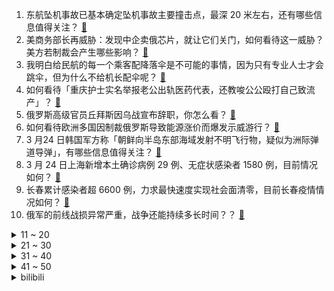 1. 东航坠机事故已基本确定坠机事故主要撞击点，最深 20 米左右，还有哪些信息值得关注？ [:link:](https://www.zhihu.com/question/523860002)
2. 美商务部长再威胁：发现中企卖俄芯片，就让它们关门，如何看待这一威胁？美方若制裁会产生哪些影响？ [:link:](https://www.zhihu.com/question/523805598)
3. 我明白给民航的每一个乘客配降落伞是不可能的事情，因为只有专业人士才会跳伞，但为什么不给机长配伞呢？ [:link:](https://www.zhihu.com/question/523492533)
4. 如何看待「重庆护士实名举报老公出轨医药代表，还教唆公公殴打自己致流产」？ [:link:](https://www.zhihu.com/question/523860707)
5. 俄罗斯高级官员丘拜斯因乌战宣布辞职，你怎么看？ [:link:](https://www.zhihu.com/question/523766516)
6. 如何看待欧洲多国因制裁俄罗斯导致能源涨价而爆发示威游行？ [:link:](https://www.zhihu.com/question/523524242)
7. 3 月24 日韩国军方称「朝鲜向半岛东部海域发射不明飞行物，疑似为洲际弹道导弹」，有哪些信息值得关注？ [:link:](https://www.zhihu.com/question/523820339)
8. 3 月 24 日上海新增本土确诊病例 29 例、无症状感染者 1580 例，目前情况如何？ [:link:](https://www.zhihu.com/question/523966879)
9. 长春累计感染者超 6600 例，力求最快速度实现社会面清零，目前长春疫情情况如何？ [:link:](https://www.zhihu.com/question/523393551)
10. 俄军的前线战损异常严重，战争还能持续多长时间？？ [:link:](https://www.zhihu.com/question/519002946)
<details>
<summary>11 ~ 20</summary>

11. 如何评价 2022 世界杯预选赛附加赛意大利爆冷 0:1 遭北马其顿补时绝杀，连续 2 届无缘世界杯？ [:link:](https://www.zhihu.com/question/523963712)
12. 世界杯亚洲区 12 强赛日本客场 2:0 澳大利亚提前出线，如何评价他们的表现？ [:link:](https://www.zhihu.com/question/523881141)
13. 北约秘书长称「中国用传播谎言和假信息来支持俄罗斯」，中方驳斥其说法，有哪些信息值得关注？ [:link:](https://www.zhihu.com/question/523849751)
14. 如何看待快消新品牌营销做的风生水起，但像白象、汇源这种淡出视野的老国货却每次大事件的时候都捐款捐物？ [:link:](https://www.zhihu.com/question/523831165)
15. 中国所有人集体居家隔离14天，14天内有病治病且重点隔离，14天后疫情是否会基本消失？ [:link:](https://www.zhihu.com/question/523524774)
16. 如果一个人月薪 1.5 万，算好吗，或者说算什么水平？ [:link:](https://www.zhihu.com/question/522073404)
17. 如果这次俄罗斯打的不是乌克兰，而是日本会怎样？ [:link:](https://www.zhihu.com/question/521796003)
18. 东航失事飞机不涉及拨叉检修问题，还有哪些信息值得关注？ [:link:](https://www.zhihu.com/question/523863651)
19. 如何评价《一人之下》570（606）话？ [:link:](https://www.zhihu.com/question/523833014)
20. 如何看待普京说的“我们需要一个没有俄罗斯的世界吗？”这句话？ [:link:](https://www.zhihu.com/question/519340731)
</details>
<details>
<summary>21 ~ 30</summary>

21. 世预赛亚洲区 12 强赛朱辰杰点射破门，国足 1:1 战平沙特，如何评价本场比赛国足的表现？ [:link:](https://www.zhihu.com/question/523806168)
22. 飞行员知道的但大多数航空旅客不知道的一件事是什么？ [:link:](https://www.zhihu.com/question/421317686)
23. 遇到上司想一出是一出，每次沟通想法都在变怎么办？有什么好的处理方式吗？ [:link:](https://www.zhihu.com/question/521280628)
24. 2022年的风口是什么？ [:link:](https://www.zhihu.com/question/511953598)
25. 不腻的五花肉怎么做？ [:link:](https://www.zhihu.com/question/265721331)
26. 男生怎么变得有气质？ [:link:](https://www.zhihu.com/question/29569463)
27. 面试通过了，但朋友说加班很严重，面试时候 HR 和主管也在强调加班问题，犹豫不决要不要去，该咋办? [:link:](https://www.zhihu.com/question/517542639)
28. 肖战和杨紫的《余生请多指教》算 2022 年的热播剧吗？ [:link:](https://www.zhihu.com/question/523697104)
29. 如何看待俄罗斯第810海军步兵旅旅长阿列克谢·谢洛夫(Alexei Sharov)在马里乌波尔阵亡？ [:link:](https://www.zhihu.com/question/523734046)
30. 如何看待网红因延迟退房辱骂怀孕经理，酒店回应「未预料情绪如此激动，对经理进行慰问」？ [:link:](https://www.zhihu.com/question/523723153)
</details>
<details>
<summary>31 ~ 40</summary>

31. 如何看待重庆一男子穿「兔耳朵睡衣」出庭，并向法官称「这是女友买的」？这是出于怎样的心理？ [:link:](https://www.zhihu.com/question/523588972)
32. 曲婉婷母亲张明杰等受贿、滥用职权案二审维持原判，案件有哪些信息值得关注？ [:link:](https://www.zhihu.com/question/523829834)
33. C++ 中的基类为何在析构函数中添加 virtual？ [:link:](https://www.zhihu.com/question/522415436)
34. 媒体称俄乌武器库存正消耗殆尽，而时间越长对俄方越有利，如何看待这一说法？ [:link:](https://www.zhihu.com/question/523817999)
35. 大学生逃票爬庐山坠亡家属索赔 90 万法院驳回，如何从法律角度分析景区是否承担责任？ [:link:](https://www.zhihu.com/question/523761142)
36. 如何看待宝洁就公众号发布侮辱女性文案一事道歉「已经删除这篇文章，并严肃整顿该账号的运营」？ [:link:](https://www.zhihu.com/question/523826844)
37. 科技部拟规定不得向境外提供我国人类遗传资源，这一规定有哪些重大意义？ [:link:](https://www.zhihu.com/question/523485310)
38. 日本发动机十分先进，却敢向任何一国出售，为何不怕技术泄露？ [:link:](https://www.zhihu.com/question/522206035)
39. 如果空间站和地球之间连一根吸管是不是就有用不完的氧气了？ [:link:](https://www.zhihu.com/question/522571222)
40. 如何看待某公司出纳为玩《逆水寒》挪用 800 多万元，其中运营公会花 600 多万？ [:link:](https://www.zhihu.com/question/523399511)
</details>
<details>
<summary>41 ~ 50</summary>

41. 如何看待报告显示四川打工人平均 7 点 50 起床，最能熬夜的城市是北京上海深圳广州？你一般几点起床？ [:link:](https://www.zhihu.com/question/523385543)
42. 网传北大文科博士在深圳大学任教期间多次出题考哆啦 A 梦相关，哆啦 A 梦究竟有什么魅力？ [:link:](https://www.zhihu.com/question/523618707)
43. 安理会未通过乌克兰人道问题决议草案，只有中俄投赞成票，如何理解这一投票结果？ [:link:](https://www.zhihu.com/question/523795023)
44. 你大学有没有谈恋爱？ [:link:](https://www.zhihu.com/question/523567265)
45. 帮朋友占座和让朋友插队有什么区别？ [:link:](https://www.zhihu.com/question/522677299)
46. 生活费是一月发还是每天发好？ [:link:](https://www.zhihu.com/question/517990868)
47. 年轻人没学历，除了进厂还有更好的工作选择吗？ [:link:](https://www.zhihu.com/question/523463551)
48. 防晒天天涂，真的安全吗？ [:link:](https://www.zhihu.com/question/523798616)
49. 在校大学生该不该谈恋爱？ [:link:](https://www.zhihu.com/question/523811189)
50. 请问写出这样的文章有人看吗？文笔或者故事是否差劲？甚至说，我该不该放弃作者梦？ [:link:](https://www.zhihu.com/question/518855792)
</details><details>
<summary>bilibili</summary>

1. 《原神》神里绫人角色PV——「灯火照夜」 [:link:](//www.bilibili.com/video/BV1T94y1f7UE)
2. 土坑酸菜被曝光以后，我在承受失业之苦 [:link:](//www.bilibili.com/video/BV1f34y1t7G4)
3. 俄罗斯总统普京就中国客机发生空难向中国国家主席习近平致慰问电话 [:link:](//www.bilibili.com/video/BV1WL4y1M7ip)
4. 一人买票全站看 [:link:](//www.bilibili.com/video/BV1zS4y1U7JQ)
5. 这次你们该三连了吧 [:link:](//www.bilibili.com/video/BV17L4y177WP)
6. 挑战重庆爆辣烤翅：吃完流汗如洗澡，当地人看懵了……(｡ì _ í｡) [:link:](//www.bilibili.com/video/BV1dS4y1U7rz)
7. 【别打了，牛牛坏掉了】 [:link:](//www.bilibili.com/video/BV1zr4y1i7Gf)
8. ⚡️ 中 国 人 不 蹦 洋 迪 ⚡️ [:link:](//www.bilibili.com/video/BV1dR4y1F7Aq)
9. 大开眼界！一滴水放大1000倍，见证微观生物的生殖、捕食和死亡！ [:link:](//www.bilibili.com/video/BV16i4y1k7GL)
10. “高 斯 在 世” [:link:](//www.bilibili.com/video/BV1GP4y1T7FP)
<details>
<summary>11 ~ 20</summary>

11. LOL垃圾英雄拯救计划2：垫底蝎子瞬秒10000血！【有点骚东西】 [:link:](//www.bilibili.com/video/BV1tr4y1q7iN)
12. 东航坠机核心区发现失联人员随身物品 [:link:](//www.bilibili.com/video/BV1qZ4y167B4)
13. 事实证明，善良是不分种族的。 [:link:](//www.bilibili.com/video/BV1FU4y1d7HM)
14. 白象：我真的很一般！ [:link:](//www.bilibili.com/video/BV1Ja411t7MF)
15. 【公开课】老八语音教学 [:link:](//www.bilibili.com/video/BV1Qi4y1r7zP)
16. 青山刚昌，你这，人干事？？ [:link:](//www.bilibili.com/video/BV1ia411x7uR)
17. 一句话拒绝道德绑架！ [:link:](//www.bilibili.com/video/BV1NF411x7dG)
18. 五个稀奇古怪的网站，浪费你46秒时间。 [:link:](//www.bilibili.com/video/BV1dq4y1e72u)
19. 差生文具多 [:link:](//www.bilibili.com/video/BV1w3411p7ey)
20. 这玩意凭什么是内卷之王？！ [:link:](//www.bilibili.com/video/BV1Si4y1r7Kw)
</details>
<details>
<summary>21 ~ 30</summary>

21. 坠机现场发现破碎的教科书、衣服、口罩，仍未发现失联人员 [:link:](//www.bilibili.com/video/BV1z3411s75P)
22. 今天是世界睡眠日，重温7年前总书记这番话，依然温暖感动！ [:link:](//www.bilibili.com/video/BV1iL411w7Y2)
23. 假面骑士中国特供版！ [:link:](//www.bilibili.com/video/BV1Hi4y1k7W7)
24. 请不要在咖啡店内跳舞！！！ [:link:](//www.bilibili.com/video/BV1N94y1f7S4)
25. 河南高校食堂价格天花板 [:link:](//www.bilibili.com/video/BV1jZ4y167gB)
26. 大学才四年，疫情占三年。 [:link:](//www.bilibili.com/video/BV1XU4y1R7bw)
27. 【钉 钉 本 钉，在 线 求 饶 2.0】 [:link:](//www.bilibili.com/video/BV1dP4y1T7hD)
28. Red Velvet最新回归曲Feel My Rhythm舞蹈版公开 [:link:](//www.bilibili.com/video/BV1wa411b7rp)
29. 发生什么事了是什么梗【梗指南】 [:link:](//www.bilibili.com/video/BV1eY411E7hy)
30. 《全闽抗疫》素质真的很重要！请间隔一米保持距离 [:link:](//www.bilibili.com/video/BV1UP4y1u7kx)
</details>
<details>
<summary>31 ~ 40</summary>

31. 【耗时三个月】我帮学妹修好了她的毕设 [:link:](//www.bilibili.com/video/BV1ha411t7by)
32. 老中医无证行医被罚，患者签“万民请愿书”，为其担保！ [:link:](//www.bilibili.com/video/BV1G34y1b7ry)
33. 给老弟做了一个加油打气机器人 [:link:](//www.bilibili.com/video/BV1tU4y1d74P)
34. 这位校长好可爱！ [:link:](//www.bilibili.com/video/BV1qF411x7eA)
35. 小翔哥又买了一些奇葩饮料招待小文哥【2.0】 [:link:](//www.bilibili.com/video/BV1a3411s74T)
36. 颈椎最喜欢的7个动作，缓解肩颈疼痛，做完太舒服了！ [:link:](//www.bilibili.com/video/BV1Xq4y1e7Kb)
37. 假如给你60秒向上帝提问Ⅱ [:link:](//www.bilibili.com/video/BV16S4y1U7AF)
38. “今天，我的DNA彻底崩溃了！” [:link:](//www.bilibili.com/video/BV1aY411n77s)
39. 新进展！东航MU5735的一部黑匣子已找到 [:link:](//www.bilibili.com/video/BV1zP4y1T7Cn)
40. 某塌房明星在德国卖废瓶就为一顿豪华晚饭 [:link:](//www.bilibili.com/video/BV1X44y1P7Qt)
</details>
<details>
<summary>41 ~ 50</summary>

41. 【海贼】知道了原型！尼卡和乔伊波伊的真面目！！ [:link:](//www.bilibili.com/video/BV1zP4y1u7F5)
42. 海贼王1044话情报来了！人人果实·幻兽种·尼卡型态！5档路飞能力全面觉醒，幻兽种果实再添新设定！ [:link:](//www.bilibili.com/video/BV1tu411q72h)
43. 怪起来了 [:link:](//www.bilibili.com/video/BV1CP4y1u7Wu)
44. 南京“阳台救妻”男子去世了，妻子曾说：一生最美好的就是遇见你 [:link:](//www.bilibili.com/video/BV1rP4y1u7yJ)
45. 许嵩，别一天老唱那有何不可，谁不会呀！ [:link:](//www.bilibili.com/video/BV1NR4y1c75H)
46. 【王老菊】环王立后传 | 艾尔登法环EP.12 [:link:](//www.bilibili.com/video/BV1Cu411q7k6)
47. 吴尊友肉眼可见地苍老了 [:link:](//www.bilibili.com/video/BV1xZ4y167en)
48. 兄弟们，你们知道我的蓝色战衣怎么弄破的吗？男人有的时候会有脾气，但是事情还是得照常做。 [:link:](//www.bilibili.com/video/BV1q3411s7HX)
49. 喂猪吃草莓 我不羡慕猪 我只心疼人！ [:link:](//www.bilibili.com/video/BV1eu411q7Jn)
50. 痛饮兑了水的醋，面包硬得要斧子劈？中世纪的欧洲人如何吃得“干净又卫生” [:link:](//www.bilibili.com/video/BV1JP4y1T7dj)
</details>
<details>
<summary>51 ~ 60</summary>

51. 就凭白象，也想打败老坛酸菜？酸菜杀不死统一康师傅，野性消费也救不了白象【商战】 [:link:](//www.bilibili.com/video/BV1DS4y1U7EW)
52. ⚡ 精 灵 宝 可 梦⚡【艾尔登法环】 [:link:](//www.bilibili.com/video/BV1hP4y1u76J)
53. 《永生的秘诀》 [:link:](//www.bilibili.com/video/BV1j44y1N7Z6)
54. 这样的00后同事，给我来一打 [:link:](//www.bilibili.com/video/BV11Y4y1s7Ly)
55. 天暖了，浅穿一下裙子(●'◡'●) [:link:](//www.bilibili.com/video/BV1eS4y1278U)
56. 【搞笑】这一波叫过河拆桥 [:link:](//www.bilibili.com/video/BV1Ki4y1k7Jr)
57. 《诸神之战》 [:link:](//www.bilibili.com/video/BV1rS4y1U7m9)
58. 卧 底 被 抓 [:link:](//www.bilibili.com/video/BV1ya411t7t3)
59. 嫖娼被抓，可以不通知老婆吗？ [:link:](//www.bilibili.com/video/BV1rb4y1p74Q)
60. 浴室 天花板 ！！ [:link:](//www.bilibili.com/video/BV1wi4y1k74Z)
</details>
<details>
<summary>61 ~ 70</summary>

61. 卖气球的老男人，找到了！ [:link:](//www.bilibili.com/video/BV1HF411W7En)
62. 让你室友看看你给他带饭有多不容易！ [:link:](//www.bilibili.com/video/BV12u411q7Li)
63. 作死挑战喷火牛肉，老板说上一个还在肛肠科！【怎么这么值ep40-岚火锅】 [:link:](//www.bilibili.com/video/BV1GL411A7b8)
64. 无人机最强光绘 [:link:](//www.bilibili.com/video/BV1Gu411q7GD)
65. 每次训练都拼尽全力 [:link:](//www.bilibili.com/video/BV1eb4y1p74P)
66. 蠢萌4足机器人 [:link:](//www.bilibili.com/video/BV1i3411s7Zy)
67. 河北沧州。20多名快递小哥连夜翻遍4万多件因疫情滞留的快递！为白血病患者找到救命药。网友：找到药欢呼的那一刻让人泪崩！ [:link:](//www.bilibili.com/video/BV1Ur4y1i7Ys)
68. 猫德学院著名战渣 [:link:](//www.bilibili.com/video/BV1m3411p7w9)
69. 路 人 女 主 [:link:](//www.bilibili.com/video/BV1yP4y1T7NY)
70. 父亲输了比赛，为了安慰女儿，假装打对手两拳，让孩子们放心 [:link:](//www.bilibili.com/video/BV1Wr4y1B74T)
</details>
<details>
<summary>71 ~ 80</summary>

71. 有新情况！ [:link:](//www.bilibili.com/video/BV1XL4y1j7jx)
72. 地球上当妈的都这样吗 [:link:](//www.bilibili.com/video/BV1iP4y1u7H8)
73. 给韩国妹妹唱中文歌，她竟然说...？【国际连线究极尬聊 我是歌手篇】 [:link:](//www.bilibili.com/video/BV1994y1Z78Q)
74. 【吾导先路】GA-EX-1至8突袭 摆完挂机 简单好抄 [:link:](//www.bilibili.com/video/BV1bS4y1g7bn)
75. “当你撑不住时，看看星爷是怎么坚持的！加油啊，年轻人！” [:link:](//www.bilibili.com/video/BV1aS4y1U71r)
76. 「木羽」这个视频我忍了三年，请问产品能不能做完再发布？ [:link:](//www.bilibili.com/video/BV1xL4y1M7PT)
77. 深夜便利店干饭～便利店也出了芝士牛肉卷？无广试吃员 [:link:](//www.bilibili.com/video/BV1XU4y1d7vi)
78. 这艺术天赋无人能比啊。 [:link:](//www.bilibili.com/video/BV1Qi4y1r7Qs)
79. 听说米山舞这次收敛了？！谁敢信这只是一个眼影彩妆广告和歌曲MV呢？ [:link:](//www.bilibili.com/video/BV1oT4y1v7o3)
80. 大学生的记忆力 [:link:](//www.bilibili.com/video/BV1QL4y1j769)
</details>
<details>
<summary>81 ~ 90</summary>

81. 你吹我Havana？ [:link:](//www.bilibili.com/video/BV1CS4y1U7sE)
82. 赌两个币，这40分钟能抵上你看1000个装修视频！ [:link:](//www.bilibili.com/video/BV1NT4y1S7JL)
83. 原神玩家倒霉图鉴2《非酋引力》 [:link:](//www.bilibili.com/video/BV19T4y1U7Az)
84. 考拉天天呆在树上，下雨打雷了怎么办？ [:link:](//www.bilibili.com/video/BV1hi4y1k7vb)
85. 【随机演奏】本  色  出  演 - 随机演奏挑战 #5 [:link:](//www.bilibili.com/video/BV1wU4y1o7nB)
86. 男子晒妻子3年跳舞视频，从性感可爱到“抡大锤”，体重不减反增 [:link:](//www.bilibili.com/video/BV1Mr4y1q7SE)
87. 激战画面！车臣部队在与亚速营高楼枪战中 救援出被困乌克兰儿童 [:link:](//www.bilibili.com/video/BV1ab4y1p7R4)
88. 鉴定网络热门PS（1） [:link:](//www.bilibili.com/video/BV1mT4y1v7kW)
89. 终于买房了 和小哒莎在俄罗斯正式安家！ [:link:](//www.bilibili.com/video/BV14Z4y1679g)
90. 假如世界禁止熬夜 [:link:](//www.bilibili.com/video/BV1eL411w7UA)
</details>
<details>
<summary>91 ~ 100</summary>

91. 【居 家 隔 离 的 你 】 [:link:](//www.bilibili.com/video/BV16r4y1i7o7)
92. 【现场画面】人民日报记者进入事故核心区 [:link:](//www.bilibili.com/video/BV12R4y1F7s3)
93. 暹罗泰  厨子探店¥1100 [:link:](//www.bilibili.com/video/BV1qP4y1u7mV)
94. “你听说过我们的故事？” [:link:](//www.bilibili.com/video/BV1Ri4y1r7D6)
95. 网络中挖到国防光缆vs现实 [:link:](//www.bilibili.com/video/BV1iL4y1M7gn)
96. 《当我用刘浩存语录第二次进行毕业答辩》 [:link:](//www.bilibili.com/video/BV19r4y1i7iK)
97. 这才是米饭杀手！ [:link:](//www.bilibili.com/video/BV1Lq4y1v7tu)
98. 当你为自己取得的一点点成绩而沾沾自喜时 [:link:](//www.bilibili.com/video/BV1fS4y1u738)
99. 【散人】国产恐怖 《三伏》试玩 旧时代三眼神童之谜 [:link:](//www.bilibili.com/video/BV1qF411x7ER)
100. 养了6个月的章鱼，连续两天爬出鱼缸计划逃跑！最终我也无能为力了...... [:link:](//www.bilibili.com/video/BV1C3411p7T5)
</details></details>